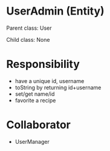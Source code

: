 # UserAdmin (Entity)

Parent class: User

Child class: None

# Responsibility

- have a unique id, username 
- toString by returning id+username 
- set/get name/id 
- favorite a recipe

# Collaborator

- UserManager
